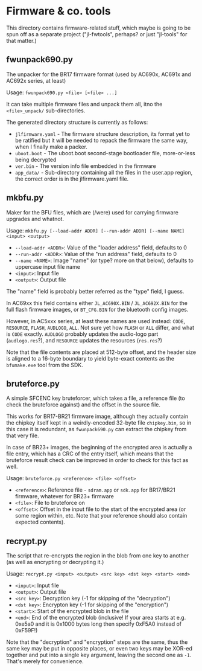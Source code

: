 # Firmware & co. tools

This directory contains firmware-related stuff, which maybe is going to be spun off as a separate project ("jl-fwtools", perhaps? or just "jl-tools" for that matter.)

## fwunpack690.py

The unpacker for the BR17 firmware format (used by AC690x, AC691x and AC692x series, at least)

Usage: `fwunpack690.py <file> [<file> ...]`

It can take multiple firmware files and unpack them all, itno the `<file>_unpack/` sub-directories.

The generated directory structure is currently as follows:

- `jlfirmware.yaml` - The firmware structure description, its format yet to be ratified but it will be needed to repack the firmware the same way, when I finally make a packer.
- `uboot.boot` - The uboot.boot second-stage bootloader file, more-or-less being decrypted
- `ver.bin` - The version info file embedded in the firmware
- `app_data/` - Sub-directory containing all the files in the user.app region, the correct order is in the jlfirmware.yaml file.

## mkbfu.py

Maker for the BFU files, which are (/were) used for carrying firmware upgrades and whatnot.

Usage: `mkbfu.py [--load-addr ADDR] [--run-addr ADDR] [--name NAME] <input> <output>`

- `--load-addr <ADDR>`: Value of the "loader address" field, defaults to 0
- `--run-addr <ADDR>`: Value of the "run address" field, defaults to 0
- `--name <NAME>`: Image "name" (or type? more on that below), defaults to uppercase input file name
- `<input>`: Input file
- `<output>`: Output file

The "name" field is probably better referred as the "type" field, I guess.

In AC69xx this field contains either `JL_AC690X.BIN` / `JL_AC692X.BIN` for the full flash firmware images, or `BT_CFG.BIN` for the bluetooth config images.

However, in AC5xxx series, at least these names are used instead: `CODE`, `RESOURCE`, `FLASH`, `AUDLOGO`, `ALL`.
Not sure yet how `FLASH` or `ALL` differ, and what is `CODE` exactly. `AUDLOGO` probably updates the audio-logo part (`audlogo.res`?), and `RESOURCE` updates the resources (`res.res`?)

Note that the file contents are placed at 512-byte offset, and the header size is aligned to a 16-byte boundary to yield byte-exact contents as the `bfumake.exe` tool from the SDK.

## bruteforce.py

A simple SFCENC key bruteforcer, which takes a file, a reference file (to check the bruteforce against) and the offset in the source file.

This works for BR17-BR21 firmware image, although they actually contain the chipkey itself kept in a weirdly-encoded 32-byte file `chipkey.bin`,
so in this case it is redundant, as `fwunpack690.py` can extract the chipkey from that very file.

In case of BR23+ images, the beginning of the encrypted area is actually a file entry, which has a CRC of the entry itself,
which means that the bruteforce result check can be improved in order to check for this fact as well.

Usage: `bruteforce.py <reference> <file> <offset>`

- `<reference>`: Reference file - `sdram.app` or `sdk.app` for BR17/BR21 firmware, whatever for BR23+ firmware
- `<file>`: File to bruteforce on
- `<offset>`: Offset in the input file to the start of the encrypted area (or some region within, etc. Note that your reference should also contain expected contents).

## recrypt.py

The script that re-encrypts the region in the blob from one key to another (as well as encrypting or decrypting it.)

Usage: `recrypt.py <input> <output> <src key> <dst key> <start> <end>`

- `<input>`: Input file
- `<output>`: Output file
- `<src key>`: Decryption key (-1 for skipping of the "decryption")
- `<dst key>`: Encrypton key (-1 for skipping of the "encryption")
- `<start>`: Start of the encrypted blob in the file
- `<end>`: End of the encrypted blob (inclusive! If your area starts at e.g. 0xe5a0 and it is 0x1000 bytes long then specify 0xF5A0 instead of 0xF59F!)

Note that the "decryption" and "encryption" steps are the same, thus the same key may be put in opposite places, or even two keys may be XOR-ed together
and put into a single key argument, leaving the second one as `-1`.
That's merely for convenience.
